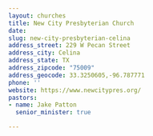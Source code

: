 ```yaml
---
layout: churches
title: New City Presbyterian Church
date: 
slug: new-city-presbyterian-celina
address_street: 229 W Pecan Street
address_city: Celina
address_state: TX
address_zipcode: "75009"
address_geocode: 33.3250605,-96.787771
phone: ''
website: https://www.newcitypres.org/
pastors:
- name: Jake Patton
  senior_minister: true

---
```

